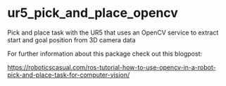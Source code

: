 # ur5_pick_and_place_opencv
Pick and place task with the UR5 that uses an OpenCV service to extract start and goal position from 3D camera data

For further information about this package check out this blogpost:

https://roboticscasual.com/ros-tutorial-how-to-use-opencv-in-a-robot-pick-and-place-task-for-computer-vision/
